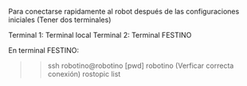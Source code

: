 Para conectarse rapidamente al robot después de las configuraciones iniciales
(Tener dos terminales)

Terminal 1: Terminal local
Terminal 2: Terminal FESTINO


En terminal FESTINO:
>> ssh robotino@robotino
>> [pwd] robotino
(Verficar correcta conexión)
>> rostopic list


